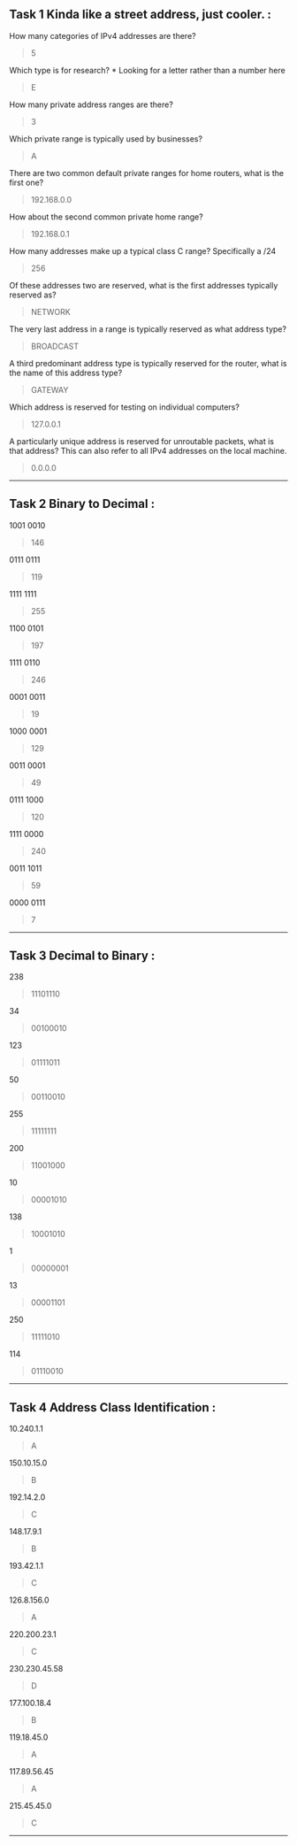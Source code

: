 Task 1  Kinda like a street address, just cooler. :
----

How many categories of IPv4 addresses are there?
>5

Which type is for research? * Looking for a letter rather than a number here
>E

How many private address ranges are there?
>3

Which private range is typically used by businesses?
>A

There are two common default private ranges for home routers, what is the first one?
>192.168.0.0

How about the second common private home range?
>192.168.0.1

How many addresses make up a typical class C range? Specifically a /24 
>256

Of these addresses two are reserved, what is the first addresses typically reserved as?
>NETWORK

The very last address in a range is typically reserved as what address type?
>BROADCAST

A third predominant address type is typically reserved for the router, what is the name of this address type?
>GATEWAY

Which address is reserved for testing on individual computers?
>127.0.0.1

A particularly unique address is reserved for unroutable packets, what is that address? This can also refer to all IPv4 addresses on the local machine.
>0.0.0.0


----

Task 2  Binary to Decimal :
----

1001 0010
>146

0111 0111
>119

1111 1111
>255

1100 0101
>197

1111 0110
>246

0001 0011
>19

1000 0001
>129

0011 0001
>49

0111 1000
>120

1111 0000
>240

0011 1011
>59

0000 0111
>7


----

Task 3  Decimal to Binary :
----

238
>11101110

34
>00100010

123
>01111011

50
>00110010

255
>11111111

200
>11001000

10
>00001010

138
>10001010

1
>00000001

13
>00001101

250
>11111010

114
>01110010

----

Task 4  Address Class Identification :
----

10.240.1.1
>A

150.10.15.0
>B

192.14.2.0
>C

148.17.9.1
>B

193.42.1.1
>C

126.8.156.0
>A

220.200.23.1
>C

230.230.45.58
>D

177.100.18.4
>B

119.18.45.0
>A

117.89.56.45
>A

215.45.45.0
>C

----